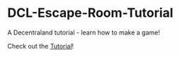 # DCL-Escape-Room-Tutorial
A Decentraland tutorial - learn how to make a game!

Check out the [Tutorial](https://hardlydifficult.github.io/DCL-Escape-Room-Tutorial/)!
